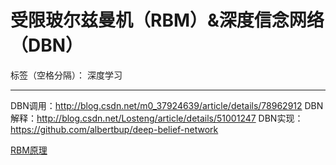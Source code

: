 ﻿# 受限玻尔兹曼机（RBM）&深度信念网络（DBN）

标签（空格分隔）： 深度学习

---

DBN调用：http://blog.csdn.net/m0_37924639/article/details/78962912
DBN解释：http://blog.csdn.net/Losteng/article/details/51001247
DBN实现：https://github.com/albertbup/deep-belief-network

[RBM原理](https://blog.csdn.net/mytestmy/article/details/9150213/)



